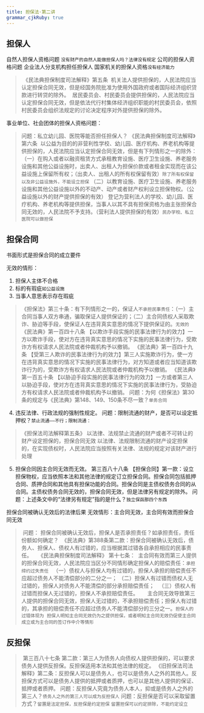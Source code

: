 ```yaml
---
title: 担保法·第二讲
grammar_cjkRuby: true
---
```


## 担保人
自然人担保人资格问题
`没有财产的自然人能做担保人吗？法律没有规定`
公司的担保人资格问题
企业法人分支机构担任担保人
国家机关的担保人资格`没有经济能力`
> 《民法典担保制度司法解释》第五条  机关法人提供担保的，人民法院应当认定担保合同无效，但是经国务院批准为使用外国政府或者国际经济组织贷款进行转贷的除外。
> 居民委员会、村民委员会提供担保的，人民法院应当认定担保合同无效，但是依法代行村集体经济组织职能的村民委员会，依照村民委员会组织法规定的讨论决定程序对外提供担保的除外。

事业单位、社会团体的担保人资格问题：
>   问题：私立幼儿园、医院等能否担任担保人？
 《民法典担保制度司法解释》第六条  以公益为目的的非营利性学校、幼儿园、医疗机构、养老机构等提供担保的，人民法院应当认定担保合同无效，但是有下列情形之一的除外：
（一）在购入或者以融资租赁方式承租教育设施、医疗卫生设施、养老服务设施和其他公益设施时，出卖人、出租人为担保价款或者租金实现而在该公益设施上保留所有权；（出卖人、出租人的所有权保留有效）`除了所有权保留以及非公益设施外，不能设立担保`
（二）以教育设施、医疗卫生设施、养老服务设施和其他公益设施以外的不动产、动产或者财产权利设立担保物权。（公益设施以外的财产提供担保的有效）
 登记为营利法人的学校、幼儿园、医疗机构、养老机构等提供担保，当事人以其不具有担保资格为由主张担保合同无效的，人民法院不予支持。（营利法人提供担保的有效）`民办学校、私立医院可以做担保`
 
 ## 担保合同
 书面形式是担保合同的成立要件
 
 无效的情形：
 1. 担保人主体不合格
 2. 标的有瑕疵`如公益设施`
 3. 当事人意思表示存在瑕疵
>《担保法》第三十条：有下列情形之一的，保证人`不承担民事责任`：（一）主合同当事人双方串通，骗取保证人提供保证的；（二）主合同债权人采取欺诈、胁迫等手段，使保证人在违背真实意思的情况下提供保证的。`无效的` 
《民法典》第一百四十八条 【以欺诈手段实施的民事法律行为的效力】一方以欺诈手段，使对方在违背真实意思的情况下实施的民事法律行为，受欺诈方有权请求人民法院或者仲裁机构予以撤销。 
   《民法典》第一百四十九条 【受第三人欺诈的民事法律行为的效力】第三人实施欺诈行为，使一方在违背真实意思的情况下实施的民事法律行为，对方知道或者应当知道该欺诈行为的，受欺诈方有权请求人民法院或者仲裁机构予以撤销。
 《民法典》第一百五十条 【以胁迫手段实施的民事法律行为的效力】一方或者第三人以胁迫手段，使对方在违背真实意思的情况下实施的民事法律行为，受胁迫方有权请求人民法院或者仲裁机构予以撤销。
    问题：为何《担保法》第30条的规定与《民法典》第148、149、150条不尽一致？`单务合同`
	
4. 违反法律、行政法规的强制性规定。
问题：限制流通的财产，是否可以设定抵押权？`禁止流通——不行；限制流通：`
>《担保法司法解释第五条》 以法律、法规禁止流通的财产或者不可转让的财产设定担保的，担保合同无效
>以法律、法规限制流通的财产设定担保的，在实现债权时，人民法院应当按照有关法律、法规的规定对该财产进行处理

5. 担保合同因主合同无效而无效。
     第三百八十八条 【担保合同】第一款：设立担保物权，应当依照本法和其他法律的规定订立担保合同。担保合同包括抵押合同、质押合同和其他具有担保功能的合同。担保合同是主债权债务合同的从合同。主债权债务合同无效的，担保合同无效，但是法律另有规定的除外。
      问题：上述条文中的“法律另有规定”指的是什么？`独立保函那四个东西`
	  
担保合同被确认无效后的法律后果
无效情形：主合同无效，主合同有效而担保合同无效
  
> 问题： 担保合同被确认无效后，担保人是否承担责任？如承担责任，责任份额如何确定？
> 《民法典》第388条第二款：担保合同被确认无效后，债务人、担保人、债权人有过错的，应当根据其过错各自承担相应的民事责任。 
  《民法典担保制度司法解释》 第十七条：  主合同有效而第三人提供的担保合同无效，人民法院应当区分不同情形确定担保人的赔偿责任：`承担缔约过失责任`
  （一）债权人与担保人均有过错的，担保人承担的赔偿责任不应超过债务人不能清偿部分的二分之一；
（二）担保人有过错而债权人无过错的，担保人对债务人不能清偿的部分承担赔偿责任；
  （三）债权人有过错而担保人无过错的，担保人不承担赔偿责任。
     主合同无效导致第三人提供的担保合同无效，担保人无过错的，不承担赔偿责任；担保人有过错的，其承担的赔偿责任不应超过债务人不能清偿部分的三分之一。`担保人的过错体现为 担保人明知主合同无效仍为之提供担保，或者明知主合同无效仍促使主合同成立或为主合同的签订作中介等情形`
	 
## 反担保
> 第三百八十七条 第二款：第三人为债务人向债权人提供担保的，可以要求债务人提供反担保。反担保适用本法和其他法律的规定。
《旧担保法司法解释》第二条：反担保人可以是债务人，也可以是债务人之外的其他人。反担保方式可以是债务人提供的抵押或者质押，也可以是其他人提供的保证、抵押或者质押。
问题：反担保人究竟为债务人本人，抑或是债务人之外的第三人？`债务人之外的第三人可以成为反担保人`
问题：反担保是否可以采取留置方式？`留置是法定担保，反担保是约定担保` `留置担保可以约定排除，不能约定设立`
